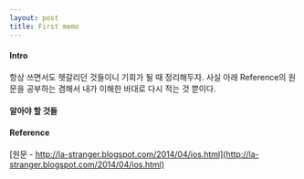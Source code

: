 ```yaml
---
layout: post
title: First memo
---
```

#### Intro
항상 쓰면서도 헷갈리던 것들이니 기회가 될 때 정리해두자. 사실 아래 Reference의 원문을 공부하는 겸해서 내가 이해한 바대로 다시 적는 것 뿐이다.

#### 알아야 할 것들


#### Reference
[원문 - http://la-stranger.blogspot.com/2014/04/ios.html](http://la-stranger.blogspot.com/2014/04/ios.html)
